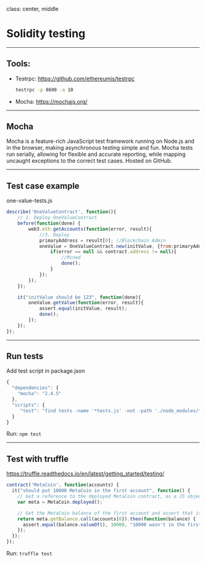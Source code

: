 class: center, middle

# Solidity testing

---

## Tools:

- Testrpc: https://github.com/ethereumjs/testrpc
    ```bash
    testrpc -p 8600 -a 10
    ```

- Mocha:  https://mochajs.org/

---
## Mocha
Mocha is a feature-rich JavaScript test framework running on Node.js and in the browser, making asynchronous testing simple and fun. Mocha tests run serially, allowing for flexible and accurate reporting, while mapping uncaught exceptions to the correct test cases. Hosted on GitHub.

---
## Test case example
one-value-tests.js

```JavaScript
describe('OneValueContract', function(){
    // 1. Deploy OneValueContract
    before(function(done) {
        web3.eth.getAccounts(function(error, result){
            //3. Deploy
            primaryAddress = result[0]; //Blockchain Admin
            oneValue = OneValueContract.new(initValue, {from:primaryAddress, data: bin}, function(error, contract){
                if(error == null && contract.address != null){
                    //Mined
                    done();
                }
            });
        });
    });

    it("initValue should be 123", function(done){
        oneValue.getValue(function(error, result){
            assert.equal(initValue, result);
            done();
        });
    });
});

```

---
## Run tests
Add test script in package.json
```Javascript
{
  "dependencies": {
    "mocha": "2.4.5"
  },
  "scripts": {
     "test": "find tests -name '*tests.js' -not -path './node_modules/*' | xargs ./node_modules/mocha/bin/_mocha -R spec"
  }
}
```

Run: `npm test`

---
## Test with truffle
https://truffle.readthedocs.io/en/latest/getting_started/testing/

```Javascript
contract('MetaCoin', function(accounts) {
  it("should put 10000 MetaCoin in the first account", function() {
    // Get a reference to the deployed MetaCoin contract, as a JS object.
    var meta = MetaCoin.deployed();

    // Get the MetaCoin balance of the first account and assert that it's 10000.
    return meta.getBalance.call(accounts[0]).then(function(balance) {
      assert.equal(balance.valueOf(), 10000, "10000 wasn't in the first account");
    });
  });
});
```

Run: `truffle test`
